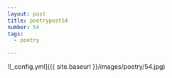 ```yaml
---
layout: post
title: poetrypost54
number: 54
tags:
  - poetry

---
```




![_config.yml]({{ site.baseurl }}/images/poetry/54.jpg)

